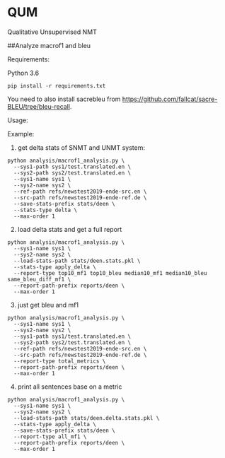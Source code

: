 # QUM
Qualitative Unsupervised NMT


##Analyze macrof1 and bleu

Requirements:

Python 3.6

```
pip install -r requirements.txt
```

You need to also install sacrebleu from https://github.com/fallcat/sacre-BLEU/tree/bleu-recall.

Usage:

Example:
1) get delta stats of SNMT and UNMT system:
```
python analysis/macrof1_analysis.py \
  --sys1-path sys1/test.translated.en \
  --sys2-path sys2/test.translated.en \
  --sys1-name sys1 \
  --sys2-name sys2 \
  --ref-path refs/newstest2019-ende-src.en \
  --src-path refs/newstest2019-ende-ref.de \
  --save-stats-prefix stats/deen \
  --stats-type delta \
  --max-order 1
```

2) load delta stats and get a full report
```
python analysis/macrof1_analysis.py \
  --sys1-name sys1 \
  --sys2-name sys2 \
  --load-stats-path stats/deen.stats.pkl \
  --stats-type apply_delta \
  --report-type top10_mf1 top10_bleu median10_mf1 median10_bleu same_bleu_diff_mf1 \
  --report-path-prefix reports/deen \
  --max-order 1
```

3) just get bleu and mf1
```
python analysis/macrof1_analysis.py \
  --sys1-name sys1 \
  --sys2-name sys2 \
  --sys1-path sys1/test.translated.en \
  --sys2-path sys2/test.translated.en \
  --ref-path refs/newstest2019-ende-src.en \
  --src-path refs/newstest2019-ende-ref.de \
  --report-type total_metrics \
  --report-path-prefix reports/deen \
  --max-order 1
```

4) print all sentences base on a metric
```
python analysis/macrof1_analysis.py \
  --sys1-name sys1 \
  --sys2-name sys2 \
  --load-stats-path stats/deen.delta.stats.pkl \
  --stats-type apply_delta \
  --save-stats-prefix stats/deen \
  --report-type all_mf1 \
  --report-path-prefix reports/deen \
  --max-order 1
```